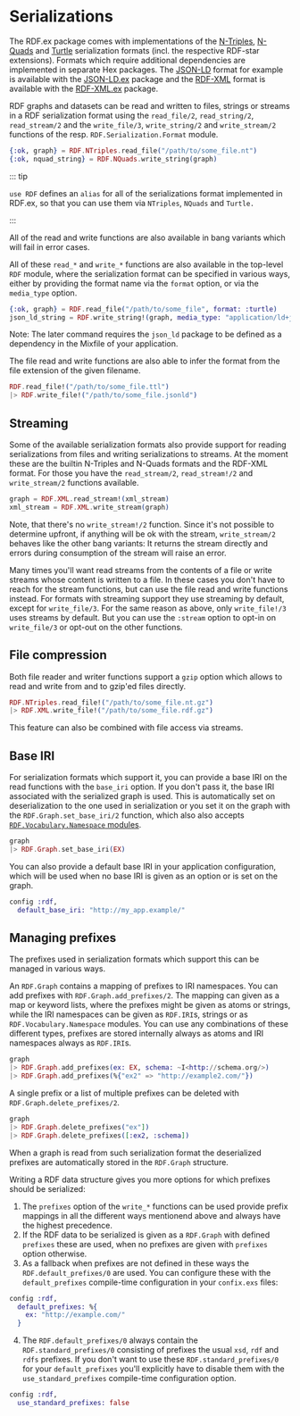 # Serializations

The RDF.ex package comes with implementations of the [N-Triples](https://www.w3.org/TR/n-triples/), [N-Quads](https://www.w3.org/TR/n-quads/) and [Turtle](https://www.w3.org/TR/turtle/) serialization formats (incl. the respective RDF-star extensions). 
Formats which require additional dependencies are implemented in separate Hex packages.
The [JSON-LD](http://www.w3.org/TR/json-ld/) format for example is available with the [JSON-LD.ex](https://hex.pm/packages/json_ld) package and the [RDF-XML](http://www.w3.org/TR/rdf-syntax-grammar/) format is available with the [RDF-XML.ex](https://hex.pm/packages/rdf_xml) package.

RDF graphs and datasets can be read and written to files, strings or streams in a RDF serialization format using the  `read_file/2`, `read_string/2`, `read_stream/2` and the `write_file/3`, `write_string/2` and `write_stream/2` functions of the resp. `RDF.Serialization.Format` module.

```elixir
{:ok, graph} = RDF.NTriples.read_file("/path/to/some_file.nt")
{:ok, nquad_string} = RDF.NQuads.write_string(graph)
```

::: tip

`use RDF` defines an `alias` for all of the serializations format implemented in RDF.ex, so that you can use them via `NTriples`, `NQuads` and `Turtle.`

:::


All of the read and write functions are also available in bang variants which will fail in error cases.

All of these `read_*` and `write_*` functions are also available in the top-level `RDF` module, where the serialization format can be specified in various ways, either by providing the format name via the `format` option, or via the `media_type` option. 

```elixir
{:ok, graph} = RDF.read_file("/path/to/some_file", format: :turtle)
json_ld_string = RDF.write_string!(graph, media_type: "application/ld+json")
```

Note: The later command requires the `json_ld` package to be defined as a dependency in the Mixfile of your application.

The file read and write functions are also able to infer the format from the file extension of the given filename.

```elixir
RDF.read_file!("/path/to/some_file.ttl")
|> RDF.write_file!("/path/to/some_file.jsonld")
```


## Streaming

Some of the available serialization formats also provide support for reading serializations from files and writing serializations to streams. At the moment these are the builtin N-Triples and N-Quads formats and the RDF-XML format. For those you have the `read_stream/2`, `read_stream!/2`  and `write_stream/2` functions available.

```elixir
graph = RDF.XML.read_stream!(xml_stream)
xml_stream = RDF.XML.write_stream(graph)
```

Note, that there's no `write_stream!/2` function. Since it's not possible to determine upfront, if anything will be ok with the stream, `write_stream/2` behaves like the other bang variants: It returns the stream directly and errors during consumption of the stream will raise an error.

Many times you'll want read streams from the contents of a file or write streams whose content is written to a file. In these cases you don't have to reach for the stream functions, but can use the file read and write functions instead. For formats with streaming support they use streaming by default, except for `write_file/3`. For the same reason as above, only `write_file!/3` uses streams by default. But you can use the `:stream` option to opt-in on `write_file/3` or opt-out on the other functions.


## File compression

Both file reader and writer functions support a `gzip` option which allows to read and write from and to gzip'ed files directly.

```elixir
RDF.NTriples.read_file!("/path/to/some_file.nt.gz")
|> RDF.XML.write_file!("/path/to/some_file.rdf.gz")
```

This feature can also be combined with file access via streams.


## Base IRI

For serialization formats which support it, you can provide a base IRI on the read functions with the `base_iri` option. If you don't pass it, the base IRI associated with the serialized graph is used. This is automatically set on deserialization to the one used in serialization or you set it on the graph with the `RDF.Graph.set_base_iri/2` function, which also also accepts [`RDF.Vocabulary.Namespace` modules](/rdf-ex/namespaces).


```elixir
graph
|> RDF.Graph.set_base_iri(EX)
```

You can also provide a default base IRI in your application configuration, which will be used when no base IRI is given as an option or is set on the graph.

```elixir
config :rdf,
  default_base_iri: "http://my_app.example/"
```

## Managing prefixes

The prefixes used in serialization formats which support this can be managed in various ways. 

An `RDF.Graph` contains a mapping of prefixes to IRI namespaces.
You can add prefixes with `RDF.Graph.add_prefixes/2`. 
The mapping can given as a map or keyword lists, where the prefixes might be given as atoms or strings, while the IRI namespaces can be given as `RDF.IRI`s, strings or as `RDF.Vocabulary.Namespace` modules. You can use any combinations of these different types, prefixes are stored internally always as atoms and IRI namespaces always as `RDF.IRI`s.

```elixir
graph
|> RDF.Graph.add_prefixes(ex: EX, schema: ~I<http://schema.org/>)
|> RDF.Graph.add_prefixes(%{"ex2" => "http://example2.com/"})
```

A single prefix or a list of multiple prefixes can be deleted with `RDF.Graph.delete_prefixes/2`.

```elixir
graph
|> RDF.Graph.delete_prefixes("ex"])
|> RDF.Graph.delete_prefixes([:ex2, :schema])
```

When a graph is read from such serialization format the deserialized prefixes are automatically stored in the `RDF.Graph` structure.

Writing a RDF data structure gives you more options for which prefixes should be serialized:

1. The `prefixes` option of the `write_*` functions can be used provide prefix mappings in all the different ways mentionend above and always have the highest precedence.
2. If the RDF data to be serialized is given as a `RDF.Graph` with defined `prefixes` these are used, when no prefixes are given with `prefixes` option otherwise.
3. As a fallback when prefixes are not defined in these ways the `RDF.default_prefixes/0` are used. You can configure these with the `default_prefixes` compile-time configuration in your `confix.exs` files:

```elixir
config :rdf,
  default_prefixes: %{
    ex: "http://example.com/"
  }
```

4. The `RDF.default_prefixes/0` always contain the `RDF.standard_prefixes/0` consisting of prefixes the usual `xsd`, `rdf` and `rdfs` prefixes. If you don't want to use these `RDF.standard_prefixes/0` for your `default_prefixes` you'll explicitly have to disable them with the `use_standard_prefixes` compile-time configuration option.

```elixir
config :rdf,
  use_standard_prefixes: false
```

